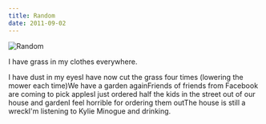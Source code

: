 ```yaml
---
title: Random
date: 2011-09-02
---
```


![Random](https://source.unsplash.com/y7GlIdTUOvo/1600x900)

I have grass in my clothes everywhere.

I have dust in my eyesI have now cut the grass four times (lowering the mower each time)We have a garden againFriends of friends from Facebook are coming to pick applesI just ordered half the kids in the street out of our house and gardenI feel horrible for ordering them outThe house is still a wreckI'm listening to Kylie Minogue and drinking.